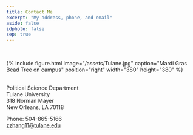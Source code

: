 ```yaml
---
title: Contact Me
excerpt: "My address, phone, and email"
aside: false
idphoto: false
sep: true
---
```



<br/>

{% include figure.html image="/assets/Tulane.jpg" caption="Mardi Gras Bead Tree on campus" position="right" width="380" height="380" %}

<br/>
Political Science Department<br/>
Tulane University<br/>
318 Norman Mayer<br/>
New Orleans, LA 70118<br/>


Phone: 504-865-5166<br/>
zzhang11@tulane.edu
